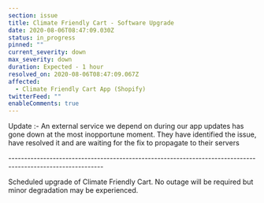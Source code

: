 ```yaml
---
section: issue
title: Climate Friendly Cart - Software Upgrade
date: 2020-08-06T08:47:09.030Z
status: in_progress
pinned: ""
current_severity: down
max_severity: down
duration: Expected - 1 hour
resolved_on: 2020-08-06T08:47:09.067Z
affected:
  - Climate Friendly Cart App (Shopify)
twitterFeed: ""
enableComments: true
---
```

Update :- An external service we depend on during our app updates has gone down at the most inopportune moment. They have identified the issue, have resolved it and are waiting for the fix to propagate to their servers

\------------------------------------------------------------------------------------------------------------

Scheduled upgrade of Climate Friendly Cart. No outage will be required but minor degradation may be experienced.